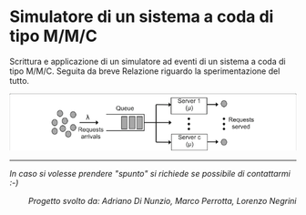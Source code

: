 # Simulatore di un sistema a coda di tipo M/M/C 
Scrittura e applicazione di un simulatore ad eventi di un sistema a coda di tipo M/M/C.
Seguita da breve Relazione riguardo la sperimentazione del tutto.

<div align="center"><img src="https://github.com/Perro2110/QueueSimulation/blob/main/M-M-c-queue-model-for-the-distributed-serverThis-is-a-graphical-representation-of-a%20(1).png"></div>

---

 *In caso si volesse prendere "spunto" si richiede se possibile di contattarmi :-)*
 <div align="right">
   
 *Progetto svolto da: Adriano Di Nunzio, Marco Perrotta, Lorenzo Negrini*
